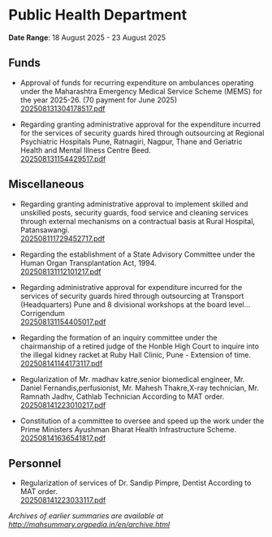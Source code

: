 # Public Health Department

**Date Range**: 18 August 2025 - 23 August 2025


## Funds
- Approval of funds for recurring expenditure on ambulances operating under the Maharashtra Emergency Medical Service Scheme (MEMS) for the year 2025-26. (70 payment for June 2025)\
  [202508131304178517.pdf](https://gr.maharashtra.gov.in/Site/Upload/Government%20Resolutions/English/202508131304178517.pdf)

- Regarding granting administrative approval for the expenditure incurred for the services of security guards hired through outsourcing at Regional Psychiatric Hospitals Pune, Ratnagiri, Nagpur, Thane and Geriatric Health and Mental Illness Centre Beed.\
  [202508131154429517.pdf](https://gr.maharashtra.gov.in/Site/Upload/Government%20Resolutions/English/202508131154429517.pdf)

## Miscellaneous
- Regarding granting administrative approval to implement skilled and unskilled posts, security guards, food service and cleaning services through external mechanisms on a contractual basis at Rural Hospital, Patansawangi.\
  [202508111729452717.pdf](https://gr.maharashtra.gov.in/Site/Upload/Government%20Resolutions/English/202508111729452717.pdf)

- Regarding the establishment of a State Advisory Committee under the Human Organ Transplantation Act, 1994.\
  [202508131112101217.pdf](https://gr.maharashtra.gov.in/Site/Upload/Government%20Resolutions/English/202508131112101217.pdf)

- Regarding administrative approval for expenditure incurred for the services of security guards hired through outsourcing at Transport (Headquarters) Pune and 8 divisional workshops at the board level... Corrigendum\
  [202508131154405017.pdf](https://gr.maharashtra.gov.in/Site/Upload/Government%20Resolutions/English/202508131154405017.pdf)

- Regarding the formation of an inquiry committee under the chairmanship of a retired judge of the Honble High Court to inquire into the illegal kidney racket at Ruby Hall Clinic, Pune - Extension of time.\
  [202508141144173117.pdf](https://gr.maharashtra.gov.in/Site/Upload/Government%20Resolutions/English/202508141144173117.pdf)

- Regularization of Mr. madhav katre,senior biomedical engineer, Mr. Daniel Fernandis,perfusionist, Mr. Mahesh Thakre,X-ray technician, Mr. Ramnath Jadhv, Cathlab Technician According to MAT order.\
  [202508141223010217.pdf](https://gr.maharashtra.gov.in/Site/Upload/Government%20Resolutions/English/202508141223010217.pdf)

- Constitution of a committee to oversee and speed up the work under the Prime Ministers Ayushman Bharat Health Infrastructure Scheme.\
  [202508141636541817.pdf](https://gr.maharashtra.gov.in/Site/Upload/Government%20Resolutions/English/202508141636541817.pdf)

## Personnel
- Regularization of services of Dr. Sandip Pimpre, Dentist According to MAT order.\
  [202508141223033117.pdf](https://gr.maharashtra.gov.in/Site/Upload/Government%20Resolutions/English/202508141223033117.pdf)


*Archives of earlier summaries are available at http://mahsummary.orgpedia.in/en/archive.html*